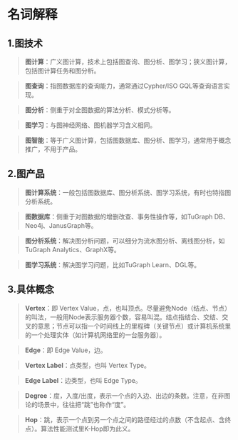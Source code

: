 # 名词解释

## 1.图技术

> __图计算__：广义图计算，技术上包括图查询、图分析、图学习；狭义图计算，包括图计算任务和图分析。

> __图查询__：指图数据库的查询能力，通常通过Cypher/ISO GQL等查询语言实现。

> __图分析__：侧重于对全图数据的算法分析、模式分析等。

> __图学习__：与图神经网络、图机器学习含义相同。

> __图智能__：等于广义图计算，包括图数据库、图分析、图学习，通常用于概念推广，不用于产品。

## 2.图产品

> __图计算系统__：一般包括图数据库、图分析系统、图学习系统，有时也特指图分析系统。

> __图数据库__：侧重于对图数据的增删改查、事务性操作等，如TuGraph DB、Neo4j、JanusGraph等。

> __图分析系统__：解决图分析问题，可以细分为流水图分析、离线图分析，如TuGraph Analytics、GraphX等。

> __图学习系统__：解决图学习问题，比如TuGraph Learn、DGL等。

## 3.具体概念


> __Vertex__：即 Vertex Value，点，也叫顶点。尽量避免Node（结点、节点）的叫法，一般用Node表示服务器个数，容易叫混。结点指结合、交结、交叉的意思；节点可以指一个时间线上的里程碑（关键节点）或计算机系统里的一个处理实体（如计算机网络里的一台服务器）。

> __Edge__：即 Edge Value，边。

> __Vertex Label__：点类型，也叫 Vertex Type。

> __Edge Label__：边类型，也叫 Edge Type。

> __Degree__：度，入度/出度，表示一个点的入边、出边的条数。注意，在非图论的场景中，往往把“跳”也称作“度”。

> __Hop__：跳，表示一个点到另一个点之间的路径经过的点数（不含起点、含终点）。算法性能测试里K-Hop即为此义。
